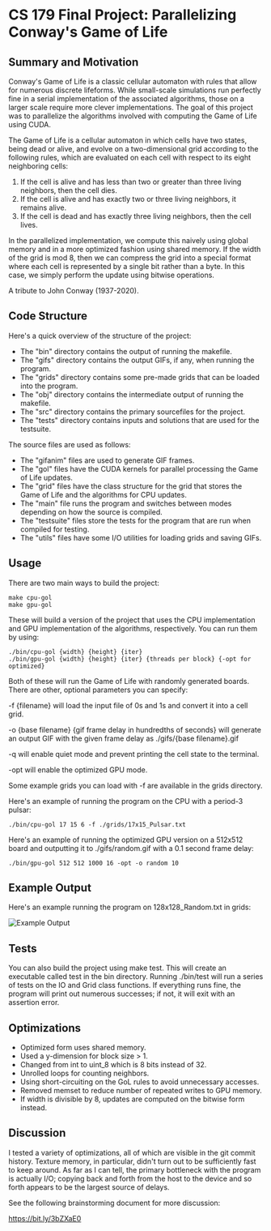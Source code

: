 # CS 179 Final Project: Parallelizing Conway's Game of Life

## Summary and Motivation

Conway's Game of Life is a classic cellular automaton with rules that allow for numerous discrete lifeforms. While small-scale simulations run perfectly fine in a serial implementation of the associated algorithms, those on a larger scale require more clever implementations. The goal of this project was to parallelize the algorithms involved with computing the Game of Life using CUDA.

The Game of Life is a cellular automaton in which cells have two states, being dead or alive, and evolve on a two-dimensional grid according to the following rules, which are evaluated on each cell with respect to its eight neighboring cells:

1. If the cell is alive and has less than two or greater than three living neighbors, then the cell dies.
2. If the cell is alive and has exactly two or three living neighbors, it remains alive.
3. If the cell is dead and has exactly three living neighbors, then the cell lives.

In the parallelized implementation, we compute this naively using global memory and in a more optimized fashion using shared memory. If the width of the grid is mod 8, then we can compress the grid into a special format where each cell is represented by a single bit rather than a byte. In this case, we simply perform the update using bitwise operations.

A tribute to John Conway (1937-2020).

## Code Structure

Here's a quick overview of the structure of the project:

* The "bin" directory contains the output of running the makefile.
* The "gifs" directory contains the output GIFs, if any, when running the program.
* The "grids" directory contains some pre-made grids that can be loaded into the program.
* The "obj" directory contains the intermediate output of running the makefile.
* The "src" directory contains the primary sourcefiles for the project.
* The "tests" directory contains inputs and solutions that are used for the testsuite.

The source files are used as follows:

* The "gifanim" files are used to generate GIF frames.
* The "gol" files have the CUDA kernels for parallel processing the Game of Life updates.
* The "grid" files have the class structure for the grid that stores the Game of Life and the algorithms for CPU updates.
* The "main" file runs the program and switches between modes depending on how the source is compiled.
* The "testsuite" files store the tests for the program that are run when compiled for testing.
* The "utils" files have some I/O utilities for loading grids and saving GIFs.

## Usage

There are two main ways to build the project:

```
make cpu-gol
make gpu-gol
```

These will build a version of the project that uses the CPU implementation and GPU implementation of the algorithms, respectively. You can run them by using:

```
./bin/cpu-gol {width} {height} {iter}
./bin/gpu-gol {width} {height} {iter} {threads per block} {-opt for optimized}
```

Both of these will run the Game of Life with randomly generated boards. There are other, optional parameters you can specify:

-f {filename} will load the input file of 0s and 1s and convert it into a cell grid.

-o {base filename} {gif frame delay in hundredths of seconds} will generate an output GIF with the given frame delay as ./gifs/{base filename}.gif

-q will enable quiet mode and prevent printing the cell state to the terminal.

-opt will enable the optimized GPU mode.

Some example grids you can load with -f are available in the grids directory.

Here's an example of running the program on the CPU with a period-3 pulsar:

```
./bin/cpu-gol 17 15 6 -f ./grids/17x15_Pulsar.txt
````

Here's an example of running the optimized GPU version on a 512x512 board and outputting it to ./gifs/random.gif with a 0.1 second frame delay:

```
./bin/gpu-gol 512 512 1000 16 -opt -o random 10
```

## Example Output

Here's an example running the program on 128x128_Random.txt in grids:

![Example Output](gifs/example.gif)

## Tests

You can also build the project using make test. This will create an executable called test in the bin directory. Running ./bin/test will run a series of tests on the IO and Grid class functions. If everything runs fine, the program will print out numerous successes; if not, it will exit with an assertion error.

## Optimizations

* Optimized form uses shared memory.
* Used a y-dimension for block size > 1.
* Changed from int to uint_8 which is 8 bits instead of 32.
* Unrolled loops for counting neighbors.
* Using short-circuiting on the GoL rules to avoid unnecessary accesses.
* Removed memset to reduce number of repeated writes to GPU memory.
* If width is divisible by 8, updates are computed on the bitwise form instead.

## Discussion

I tested a variety of optimizations, all of which are visible in the git commit history. Texture memory, in particular, didn't turn out to be sufficiently fast to keep around. As far as I can tell, the primary bottleneck with the program is actually I/O; copying back and forth from the host to the device and so forth appears to be the largest source of delays.

See the following brainstorming document for more discussion:

https://bit.ly/3bZXaE0
